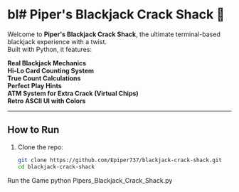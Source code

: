 # bl# Piper's Blackjack Crack Shack 🎰

Welcome to **Piper's Blackjack Crack Shack**, the ultimate terminal-based blackjack experience with a twist.  
Built with Python, it features:

 **Real Blackjack Mechanics**  
 **Hi-Lo Card Counting System**  
 **True Count Calculations**  
 **Perfect Play Hints**  
 **ATM System for Extra Crack (Virtual Chips)**  
 **Retro ASCII UI with Colors**  

---

##  How to Run
1. Clone the repo:
   ```bash
   git clone https://github.com/Epiper737/blackjack-crack-shack.git
   cd blackjack-crack-shack
Run the Game
    python Pipers_Blackjack_Crack_Shack.py
